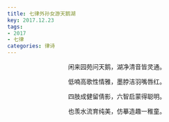 ```yaml
---
title: 七律外孙女游天鹅湖
key: 2017.12.23
tags: 
- 2017
- 七律
categories: 律诗
---
```


<p align="center">闲来园苑问天鹅，湖净清音皆灵通。
</p>
<p align="center">低喃高歌性情雅，墨脖洁羽嘴唇红。
</p>
<p align="center">四肢成健留倩影，六智启蒙得聪明。
</p>
<p align="center">也羡水流育纯美，仿摹造趣一稚童。
</p>
